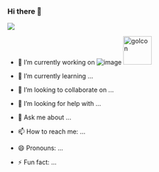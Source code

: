 ### Hi there 👋

![](https://komarev.com/ghpvc/?username=vibhordubey333&label=PROFILEVIEWS&color=#22ffaa)

<!--
**vibhordubey333/vibhordubey333** is a ✨ _special_ ✨ repository because its `README.md` (this file) appears on your GitHub profile.
-->

- 🔭 I’m currently working on ![image](https://user-images.githubusercontent.com/22407855/129449042-9d3b23f4-6426-4e41-889c-79fbef324a90.png)  <img width="64" alt="goIcon" src="https://user-images.githubusercontent.com/22407855/129449807-61b5abda-044d-4675-b7c4-edc7772de319.png">

- 🌱 I’m currently learning ...
- 👯 I’m looking to collaborate on ...
- 🤔 I’m looking for help with ...
- 💬 Ask me about ...
- 📫 How to reach me: ...
- 😄 Pronouns: ...
- ⚡ Fun fact: ...
